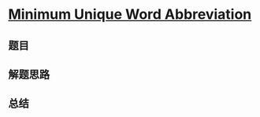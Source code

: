 # [Minimum Unique Word Abbreviation](https://leetcode.com/problems/minimum-unique-word-abbreviation/)

## 题目


## 解题思路


## 总结


